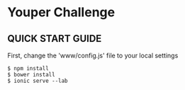 # Youper Challenge

## QUICK START GUIDE
First, change the 'www/config.js' file to your local settings

```
$ npm install
$ bower install
$ ionic serve --lab
```
